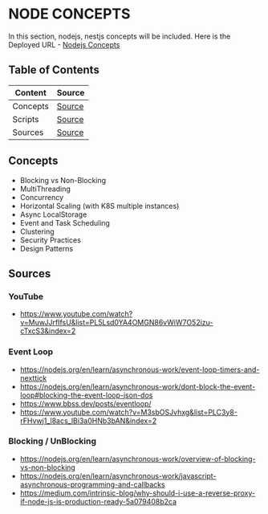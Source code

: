 # NODE CONCEPTS

In this section, nodejs, nestjs concepts will be included. Here is the Deployed URL - [Nodejs Concepts](https://nodejs-concepts.onrender.com)

## Table of Contents

| Content  | Source                                |
| -------- | ------------------------------------- |
| Concepts | [Source](#concepts)                   |
| Scripts  | [Source](./documentations/scripts.md) |
| Sources  | [Source](#sources)                    |

## Concepts

- Blocking vs Non-Blocking
- MultiThreading
- Concurrency
- Horizontal Scaling (with K8S multiple instances)
- Async LocalStorage
- Event and Task Scheduling
- Clustering
- Security Practices
- Design Patterns

## Sources

### YouTube

- https://www.youtube.com/watch?v=MuwJJrfIfsU&list=PL5Lsd0YA4OMGN86vWiW7O52izu-cTxcS3&index=2

### Event Loop

- https://nodejs.org/en/learn/asynchronous-work/event-loop-timers-and-nexttick
- https://nodejs.org/en/learn/asynchronous-work/dont-block-the-event-loop#blocking-the-event-loop-json-dos
- https://www.bbss.dev/posts/eventloop/
- https://www.youtube.com/watch?v=M3sbOSJvhxg&list=PLC3y8-rFHvwj1_l8acs_lBi3a0HNb3bAN&index=2

### Blocking / UnBlocking

- https://nodejs.org/en/learn/asynchronous-work/overview-of-blocking-vs-non-blocking
- https://nodejs.org/en/learn/asynchronous-work/javascript-asynchronous-programming-and-callbacks
- https://medium.com/intrinsic-blog/why-should-i-use-a-reverse-proxy-if-node-js-is-production-ready-5a079408b2ca
